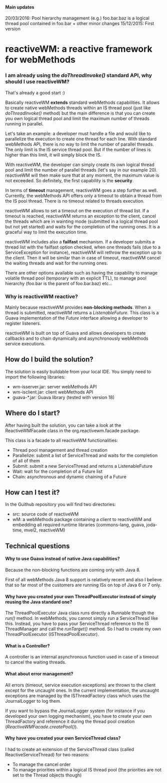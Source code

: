 #### Main updates
20/03/2016: Pool hierarchy management (e.g.) foo.bar.baz is a logical thread pool contained in foo.bar + other minor changes
15/12/2015: First version

# reactiveWM: a reactive framework for webMethods
### I am already using the *doThreadInvoke()* standard API, why should I use reactiveWM?
That's already a good start :)

Basically reactiveWM **extends** standard webMethods capabilities. It allows to create native webMethods threads within an IS thread pool (just like *doThreadInvoke()* method) but the main difference is that you can create you own logical thread pool and limit the maximum number of threads running in parallel.

Let's take an example: a developer must handle a file and would like to parallelize the execution to create one thread for each line. With standard webMethods API, there is no way to limit the number of parallel threads. The only limit is the IS service thread pool. But if the number of lines is higher than this limit, it will simply block the IS.

With reactiveWM, the developer can simply create its own logical thread pool and limit the number of parallel threads (let's say in our example 20). reactiveWM will then make sure that at any moment, the maximum value is not exceeded.
So definitely, the first capability is the **security**.

In terms of **timeout** management, reactiveWM goes a step further as well. Currently, the webMethods API offers only a timeout to obtain a thread from the IS pool thread. There is no timeout related to threads execution.

reactiveWM allows to set a timeout on the execution of thread list. If a timeout is reached, reactiveWM returns an exception to the client, cancel the threads which are in wainting mode (submitted in a logical thread pool but not yet started) and waits for the completion of the running ones. It is a graceful way to limit the execution time.

reactiveWM includes also a **failfast** mechanism. If a developer submits a thread list with the failfast option checked, when one threads fails (due to a ServiceException for instance), reactiveWM will rethrow the exception up to the client. Then it will be similar than in case of timeout, reactiveWM cancel the waiting threads and wait for the running ones.

There are other options available such as having the capability to manage volatile thread pool (temporary with an explicit TTL), to manage pool hierarchy (foo.bar is the parent of foo.bar.baz) etc...

### Why is reactiveWM reactive?

Mainly because reactiveWM provides **non-blocking methods**. When a thread is submitted, reactiveWM returns a *ListenableFuture.* This class is a Guava implementation of the *Future* interface allowing a developer to register listeners.

reactiveWM is built on top of Guava and allows developers to create callbacks and to chain dynamically and asynchronously webMethods service executions. 

## How do I build the solution?
The solution is easily buildable from your local IDE. You simply need to import the following libraries:
* wm-isserver.jar: server webMethods API
* wm-isclient.jar: client webMethods API
* guava-*.jar: Guava library (tested with version 18)

## Where do I start?
After having built the solution, you can take a look at the ReactiveWMFacade class in the org.reactivewm.facade package.

This class is a facade to all reactiveWM functionalities:
* Thread pool management and thread creation
* Parallelize: submit a list of ServiceThread and waits for the completion of all of them
* Submit: submit a new ServiceThread and returns a ListenableFuture
* Wait: wait for the completion of a Future list
* Chain: asynchronous and dynamic chaining of a Future

## How can I test it?
In the Guithub repository you will find two directories:
* src: source code of reactiveWM
* wM: a webMethods package containing a client to reactiveWM and embedding all required runtime libraries (commons-lang, guava, joda-time, mvel2, reactiveWM)

## Technical questions

#### Why to use Guava instead of native Java capabilities?
Because the non-blocking functions are coming only with Java 8. 

First of all webMethods Java 8 support is relatively recent and also I believe that so far most of the customers are running ISs on top of Java 6 or 7 only.

#### Why have you created your own ThreadPoolExecutor instead of simply reusing the Java standard one?
The ThreadPoolExecutor Java class runs directly a Runnable though the *run()* method. In webMethods, you cannot simply run a ServiceThread like this. Instead, you have to pass your ServiceThread reference to the IS ThreadManager and call the *runTarget()* method. So I had to create my own ThreadPoolExecutor (ISThreadPoolExecutor).

#### What is a Controller?
A controller is an internal asynchronous function used in case of a timeout to cancel the waiting threads.

#### What about error management?
All errors (timeout, service execution exceptions) are thrown to the client except for the uncaught ones. In the current implementation, the uncaught exceptions are managed by the ISThreadFactory class which uses the JournalLogger to log them. 

If you want to bypass the JournalLogger system (for instance if you developed your own logging mechanism), you have to create your own ThreadFactory and reference it during the thread pool creation (*ReactiveWMFacade.createPool()*).

#### Why have you created your own ServiceThread class?

I had to create an extension of the ServiceThread class (called ReactiveServiceThread) for two reasons:
* To manage the cancel order
* To manage priorities within a logical IS thread pool (the priorities are not set to the Thread objects though)
